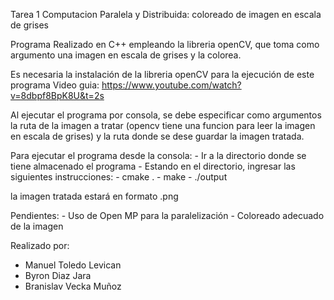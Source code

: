 Tarea 1 Computacion Paralela y Distribuida: coloreado de imagen en escala de grises

Programa Realizado en C++ empleando la libreria openCV, que toma como argumento una imagen en escala de grises y la colorea.

Es necesaria la instalación de la libreria openCV para la ejecución de este programa
Video guia: https://www.youtube.com/watch?v=8dbpf8BpK8U&t=2s

Al ejecutar el programa por consola, se debe especificar como argumentos la ruta de la imagen a tratar (opencv tiene una funcion para leer la imagen en escala de grises) y la ruta donde se dese guardar la imagen tratada.

Para ejecutar el programa desde la consola:
    - Ir a la directorio donde se tiene almacenado el programa
    - Estando en el directorio, ingresar las siguientes instrucciones:
        - cmake .
        - make
        - ./output <ruta de la imagen> <ruta de guardado>

la imagen tratada estará en formato .png

Pendientes:
    - Uso de Open MP para la paralelización 
    - Coloreado adecuado de la imagen

Realizado por:
- Manuel Toledo Levican
- Byron Diaz Jara
- Branislav Vecka Muñoz
